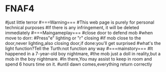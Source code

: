 # FNAF4
#just little terror
#===Warning===
#This web page is purely for personal technical purposes
#If there is any infringement, it will be deleted immediately
#===Maingameplay===
#close door to defend mob
#when move to dorr:
#Press"e" lighting or "r" closing
#if mob close to the door,never lighting,also closing door,if done:you'll get surprised
#what's the light function?Tell the Turth:not function any way
#===mainstory===
#It happened in a 7-year-old boy nightmare,
#the mob just a doll in reality,but a mob in the boy nightmare.
#In there,You may assist to keep in room and spend 6 hours time on it.
#until dawn comes,everything return correctly
